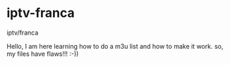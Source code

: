 # iptv-franca
iptv/franca

Hello, I am here learning how to do a m3u list and how to make it work. so, my files have flaws!!! :-))
